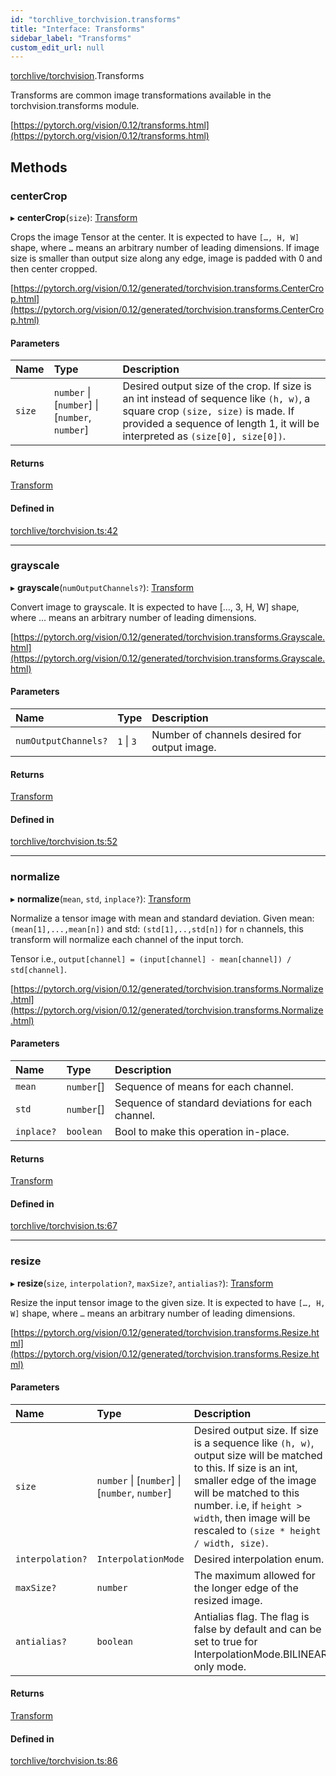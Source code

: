 ```yaml
---
id: "torchlive_torchvision.transforms"
title: "Interface: Transforms"
sidebar_label: "Transforms"
custom_edit_url: null
---
```


[torchlive/torchvision](../modules/torchlive_torchvision.md).Transforms

Transforms are common image transformations available in the
torchvision.transforms module.

[https://pytorch.org/vision/0.12/transforms.html](https://pytorch.org/vision/0.12/transforms.html)

## Methods

### centerCrop

▸ **centerCrop**(`size`): [Transform](../modules/torchlive_torchvision.md#transform)

Crops the image Tensor at the center. It is expected to have `[…, H, W]`
shape, where `…` means an arbitrary number of leading dimensions. If image
size is smaller than output size along any edge, image is padded with 0
and then center cropped.

[https://pytorch.org/vision/0.12/generated/torchvision.transforms.CenterCrop.html](https://pytorch.org/vision/0.12/generated/torchvision.transforms.CenterCrop.html)

#### Parameters

| Name | Type | Description |
| :------ | :------ | :------ |
| `size` | `number` \| [`number`] \| [`number`, `number`] | Desired output size of the crop. If size is an int instead of sequence like `(h, w)`, a square crop `(size, size)` is made. If provided a sequence of length 1, it will be interpreted as `(size[0], size[0])`. |

#### Returns

[Transform](../modules/torchlive_torchvision.md#transform)

#### Defined in

[torchlive/torchvision.ts:42](https://github.com/facebookresearch/playtorch/blob/03b39b6/react-native-pytorch-core/src/torchlive/torchvision.ts#L42)

___

### grayscale

▸ **grayscale**(`numOutputChannels?`): [Transform](../modules/torchlive_torchvision.md#transform)

Convert image to grayscale. It is expected to have […, 3, H, W] shape,
where … means an arbitrary number of leading dimensions.

[https://pytorch.org/vision/0.12/generated/torchvision.transforms.Grayscale.html](https://pytorch.org/vision/0.12/generated/torchvision.transforms.Grayscale.html)

#### Parameters

| Name | Type | Description |
| :------ | :------ | :------ |
| `numOutputChannels?` | ``1`` \| ``3`` | Number of channels desired for output image. |

#### Returns

[Transform](../modules/torchlive_torchvision.md#transform)

#### Defined in

[torchlive/torchvision.ts:52](https://github.com/facebookresearch/playtorch/blob/03b39b6/react-native-pytorch-core/src/torchlive/torchvision.ts#L52)

___

### normalize

▸ **normalize**(`mean`, `std`, `inplace?`): [Transform](../modules/torchlive_torchvision.md#transform)

Normalize a tensor image with mean and standard deviation. Given mean:
`(mean[1],...,mean[n])` and std: `(std[1],..,std[n])` for `n` channels,
this transform will normalize each channel of the input torch.

Tensor i.e., `output[channel] = (input[channel] - mean[channel]) / std[channel]`.

[https://pytorch.org/vision/0.12/generated/torchvision.transforms.Normalize.html](https://pytorch.org/vision/0.12/generated/torchvision.transforms.Normalize.html)

#### Parameters

| Name | Type | Description |
| :------ | :------ | :------ |
| `mean` | `number`[] | Sequence of means for each channel. |
| `std` | `number`[] | Sequence of standard deviations for each channel. |
| `inplace?` | `boolean` | Bool to make this operation in-place. |

#### Returns

[Transform](../modules/torchlive_torchvision.md#transform)

#### Defined in

[torchlive/torchvision.ts:67](https://github.com/facebookresearch/playtorch/blob/03b39b6/react-native-pytorch-core/src/torchlive/torchvision.ts#L67)

___

### resize

▸ **resize**(`size`, `interpolation?`, `maxSize?`, `antialias?`): [Transform](../modules/torchlive_torchvision.md#transform)

Resize the input tensor image to the given size. It is expected to have
`[…, H, W]` shape, where `…` means an arbitrary number of leading
dimensions.

[https://pytorch.org/vision/0.12/generated/torchvision.transforms.Resize.html](https://pytorch.org/vision/0.12/generated/torchvision.transforms.Resize.html)

#### Parameters

| Name | Type | Description |
| :------ | :------ | :------ |
| `size` | `number` \| [`number`] \| [`number`, `number`] | Desired output size. If size is a sequence like `(h, w)`, output size will be matched to this. If size is an int, smaller edge of the image will be matched to this number. i.e, if `height > width`, then image will be rescaled to `(size * height / width, size)`. |
| `interpolation?` | `InterpolationMode` | Desired interpolation enum. |
| `maxSize?` | `number` | The maximum allowed for the longer edge of the resized image. |
| `antialias?` | `boolean` | Antialias flag. The flag is false by default and can be set to true for InterpolationMode.BILINEAR only mode. |

#### Returns

[Transform](../modules/torchlive_torchvision.md#transform)

#### Defined in

[torchlive/torchvision.ts:86](https://github.com/facebookresearch/playtorch/blob/03b39b6/react-native-pytorch-core/src/torchlive/torchvision.ts#L86)

